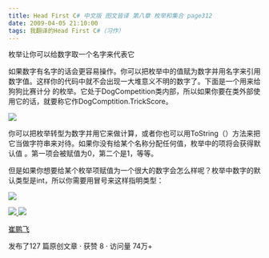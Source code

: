 ```yaml
---
title: Head First C# 中文版 图文皆译 第八章 枚举和集合 page312
date: 2009-04-05 21:10:00
tags: 我翻译的Head First C#（习作）
---
```

枚举让你可以给数字取一个名字来代表它

如果数字有名字的话会更容易操作。你可以把枚举中的值赋为数字并用名字来引用数字值。这样你的代码中就不会出现一大堆意义不明的数字了。下面是一个用来给狗狗比赛计分
的枚举。它处于DogCompetition类内部，所以如果你要在类外部使用它的话，就要称它作DogComptition.TrickScore。

![](https://p-blog.csdn.net/images/p_blog_csdn_net/cuipengfei1/EntryImages/20090405/2009-04-05_20-48-40.jpg)

你可以把枚举转型为数字并用它来做计算，或者你也可以用ToString（）方法来把它当做字符串来对待。如果你没有给某个名称分配任何值，枚举中的项将会获得默认值
。第一项会被赋值为0，第二个是1，等等。

但是如果你想要给某个枚举项赋值为一个很大的数字会怎么样呢？枚举中数字的默认类型是int，所以你需要用冒号来这样指明类型：

![](https://p-blog.csdn.net/images/p_blog_csdn_net/cuipengfei1/EntryImages/20090405/2009-04-05_21-03-32.jpg)



[ ![](https://profile.csdnimg.cn/5/2/5/3_cuipengfei1)
![](https://g.csdnimg.cn/static/user-reg-year/1x/11.png)
](https://blog.csdn.net/cuipengfei1)

[ 崔鹏飞 ](https://blog.csdn.net/cuipengfei1)

发布了127 篇原创文章  ·  获赞 8  ·  访问量 74万+

